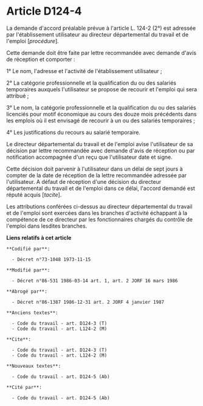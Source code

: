 # Article D124-4

La demande d'accord préalable prévue à l'article L. 124-2 (2°) est adressée par l'établissement utilisateur au directeur
départemental du travail et de l'emploi [*procédure*]. 

Cette demande doit être faite par lettre recommandée avec demande d'avis de réception et comporter    : 

1° Le nom, l'adresse et l'activité de l'établissement utilisateur ; 

2° La catégorie professionnelle et la qualification du ou des salariés temporaires auxquels l'utilisateur se propose de
recourir et l'emploi qui sera attribué ; 

3° Le nom, la catégorie professionnelle et la qualification du ou des salariés licenciés pour motif économique au cours des
douze mois précédents dans les emplois où il est envisagé de recourir à un ou des salariés temporaires ; 

4° Les justifications du recours au salarié temporaire. 

Le directeur départemental du travail et de l'emploi avise l'utilisateur de sa décision par lettre recommandée avec demande
d'avis de réception ou par notification accompagnée d'un reçu que l'utilisateur date et signe. 

Cette décision doit parvenir à l'utilisateur dans un délai de sept jours à compter de la date de réception de la lettre
recommandée adressée par l'utilisateur. A défaut de réception d'une décision du directeur départemental du travail et de
l'emploi dans ce délai, l'accord demandé est réputé acquis [*tacite*]. 

Les attributions conférées ci-dessus au directeur départemental du travail et de l'emploi sont exercées dans les branches
d'activité échappant à la compétence de ce directeur par les fonctionnaires chargés du contrôle de l'emploi dans lesdites
branches.

**Liens relatifs à cet article**

	**Codifié par**:

	  - Décret n°73-1048 1973-11-15

	**Modifié par**:

	  - Décret n°86-531 1986-03-14 art. 1, art. 2 JORF 16 mars 1986

	**Abrogé par**:

	  - Décret n°86-1387 1986-12-31 art. 2 JORF 4 janvier 1987

	**Anciens textes**:

	  - Code du travail - art. D124-3 (T)
	  - Code du travail - art. L124-2 (M)

	**Cite**:

	  - Code du travail - art. D124-3 (T)
	  - Code du travail - art. L124-2 (M)

	**Nouveaux textes**:

	  - Code du travail - art. D124-5 (Ab)

	**Cité par**:

	  - Code du travail - art. D124-5 (Ab)
